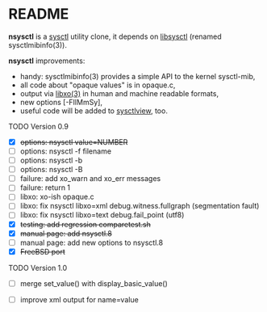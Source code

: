 README
======

**nsysctl** is a [sysctl](https://www.freebsd.org/cgi/man.cgi?query=sysctl&sektion=8&manpath=FreeBSD+13-current) 
utility clone, it depends on [libsysctl](http://gitlab.com/alfix/libsysctl) (renamed sysctlmibinfo(3)).   

**nsysctl** improvements: 

 * handy: sysctlmibinfo(3) provides a simple API to the kernel sysctl-mib, 
 * all code about "opaque values" is in opaque.c, 
 * output via [libxo(3)](https://wiki.freebsd.org/LibXo) in human and machine readable formats,
 * new options [-FIlMmSy],
 * useful code will be added to [sysctlview](http://gitlab.com/alfix/sysctlview), too.

TODO Version 0.9

 * [X] ~~options: nsysctl value=NUMBER~~
 * [ ] options: nsysctl -f filename
 * [ ] options: nsysctl -b
 * [ ] options: nsysctl -B
 * [ ] failure: add xo\_warn and xo\_err messages
 * [ ] failure: return 1
 * [ ] libxo: xo-ish opaque.c
 * [ ] libxo: fix nsysctl libxo=xml debug.witness.fullgraph  (segmentation fault)
 * [ ] libxo: fix nsysctl libxo=text debug.fail_point  (utf8)
 * [X] ~~testing: add regression comparetest.sh~~
 * [X] ~~manual page: add nsysctl.8~~
 * [ ] manual page: add new options to nsysctl.8
 * [X] ~~FreeBSD port~~

TODO Version 1.0

 * [ ] merge set_value() with display\_basic\_value()
 * [ ] improve xml output for name=value

